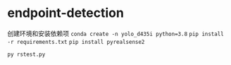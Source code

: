 # endpoint-detection
创建环境和安装依赖项
`conda create -n yolo_d435i python=3.8`
`pip install -r requirements.txt`
`pip install pyrealsense2`

`py rstest.py`
